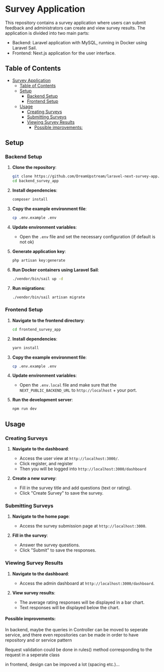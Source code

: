 # Survey Application

This repository contains a survey application where users can submit feedback and administrators can create and view survey results. The application is divided into two main parts:

- Backend: Laravel application with MySQL, running in Docker using Laravel Sail.
- Frontend: Next.js application for the user interface.

## Table of Contents

- [Survey Application](#survey-application)
  - [Table of Contents](#table-of-contents)
  - [Setup](#setup)
    - [Backend Setup](#backend-setup)
    - [Frontend Setup](#frontend-setup)
  - [Usage](#usage)
    - [Creating Surveys](#creating-surveys)
    - [Submitting Surveys](#submitting-surveys)
    - [Viewing Survey Results](#viewing-survey-results)
      - [Possible improvements:](#possible-improvements)

## Setup

### Backend Setup

1. **Clone the repository**:

   ```sh
   git clone https://github.com/DreamUpstream/laravel-next-survey-app.git
   cd backend_survey_app
   ```

2. **Install dependencies**:

   ```sh
   composer install
   ```

3. **Copy the example environment file**:

   ```sh
   cp .env.example .env
   ```

4. **Update environment variables**:

   - Open the `.env` file and set the necessary configuration (if default is not ok)

5. **Generate application key**:

   ```sh
   php artisan key:generate
   ```

6. **Run Docker containers using Laravel Sail**:

   ```sh
   ./vendor/bin/sail up -d
   ```

7. **Run migrations**:
   ```sh
   ./vendor/bin/sail artisan migrate
   ```

### Frontend Setup

1. **Navigate to the frontend directory**:

   ```sh
   cd frontend_survey_app
   ```

2. **Install dependencies**:

   ```sh
   yarn install
   ```

3. **Copy the example environment file**:

   ```sh
   cp .env.example .env
   ```

4. **Update environment variables**:

   - Open the `.env.local` file and make sure that the `NEXT_PUBLIC_BACKEND_URL` to `http://localhost` + your port.

5. **Run the development server**:
   ```sh
   npm run dev
   ```

## Usage

### Creating Surveys

1. **Navigate to the dashboard**:

   - Access the user view at `http://localhost:3000/`.
   - Click register, and register
   - Then you will be logged into `http://localhost:3000/dashboard`

2. **Create a new survey**:
   - Fill in the survey title and add questions (text or rating).
   - Click "Create Survey" to save the survey.

### Submitting Surveys

1. **Navigate to the home page**:

   - Access the survey submission page at `http://localhost:3000`.

2. **Fill in the survey**:
   - Answer the survey questions.
   - Click "Submit" to save the responses.

### Viewing Survey Results

1. **Navigate to the dashboard**:

   - Access the admin dashboard at `http://localhost:3000/dashboard`.

2. **View survey results**:
   - The average rating responses will be displayed in a bar chart.
   - Text responses will be displayed below the chart.

#### Possible improvements:

In backend, maybe the queries in Controller can be moved to seperate service, and there even repositories can be made in order to have repository and or service pattern

Request validation could be done in rules() method corresponding to the request in a seperate class

in frontend, design can be impoved a lot (spacing etc.)...
